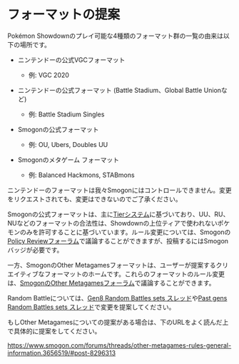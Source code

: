 # フォーマットの提案

Pokémon Showdownのプレイ可能な4種類のフォーマット群の一覧の由来は以下の場所です。

- ニンテンドーの公式VGCフォーマット
    - 例: VGC 2020

- ニンテンドーの公式フォーマット (Battle Stadium、Global Battle Unionなど)
    - 例: Battle Stadium Singles

- Smogonの公式フォーマット
    - 例: OU, Ubers, Doubles UU

- Smogonのメタゲーム フォーマット
    - 例: Balanced Hackmons, STABmons

ニンテンドーのフォーマットは我々Smogonにはコントロールできません。変更をリクエストされても、変更はできないのでご了承ください。

Smogonの公式フォーマットは、主に[Tierシステム][1]に基づいており、UU、RU、NUなどのフォーマットの合法性は、Showdownの上位ティアで使われないポケモンのみを許可することに基づいています。ルール変更については、Smogonの[Policy Reviewフォーラム][2]で議論することができますが、投稿するにはSmogonバッジが必要です。

  [1]: https://www.smogon.com/ingame/battle/tiering-faq

  [2]: https://www.smogon.com/forums/forums/policy-review.63/

一方、SmogonのOther Metagamesフォーマットは、ユーザーが提案するクリエイティブなフォーマットのホームです。これらのフォーマットのルール変更は、[SmogonのOther Metagamesフォーラム][3]で議論することができます。

  [3]: https://www.smogon.com/forums/forums/other-metagames.531/

Random Battleについては、[Gen8 Random Battles sets スレッド][4]や[Past gens Random Battles sets スレッド][5]で変更を提案してください。

  [4]: https://www.smogon.com/forums/threads/pokemon-sword-shield-random-battle-sets.3656537/

  [5]: https://www.smogon.com/forums/threads/past-gens-random-battle-sets.3674281/

もしOther Metagamesについての提案がある場合は、下のURLをよく読んだ上で具体的に提案をしてください。

https://www.smogon.com/forums/threads/other-metagames-rules-general-information.3656519/#post-8296313
